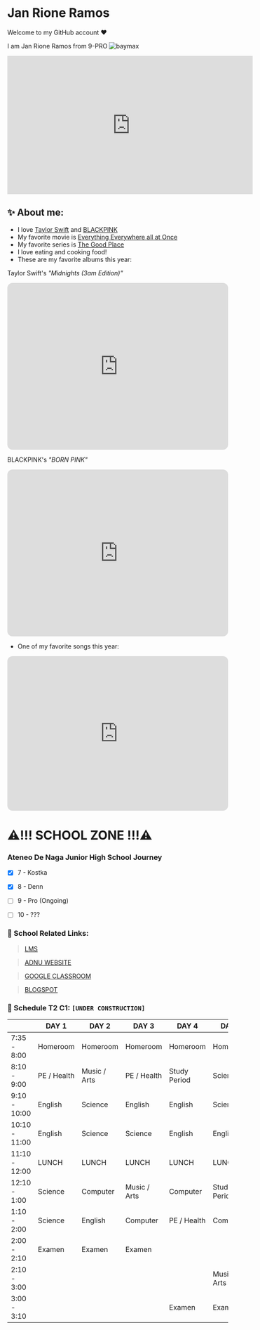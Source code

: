 # Jan Rione Ramos
Welcome to my GitHub account ❤️

I am Jan Rione Ramos from 9-PRO
 ![baymax](https://user-images.githubusercontent.com/118333491/202359031-00bd0e9a-817c-4d77-8b2a-a0bb6f9fd847.png)
 
 <iframe width="560" height="315" src="https://www.youtube.com/embed/lvHZjvIyqsk" title="YouTube video player" frameborder="0" allow="accelerometer; autoplay; clipboard-write; encrypted-media; gyroscope; picture-in-picture" allowfullscreen></iframe>

 
## ✨ About me:
- I love [Taylor Swift](https://www.taylorswift.com/) and [BLACKPINK](https://www.blackpinkmusic.com/)
- My favorite movie is [Everything Everywhere all at Once](https://a24films.com/films/everything-everywhere-all-at-once)
- My favorite series is [The Good Place](https://www.nbc.com/the-good-place)
- I love eating and cooking food!
- These are my favorite albums this year:

Taylor Swift's *"Midnights (3am Edition)"*
<iframe style="border-radius:12px" src="https://open.spotify.com/embed/album/3lS1y25WAhcqJDATJK70Mq?utm_source=generator" width="100%" height="380" frameBorder="0" allowfullscreen="" allow="autoplay; clipboard-write; encrypted-media; fullscreen; picture-in-picture" loading="lazy"></iframe>


BLACKPINK's *"BORN PINK"*
<iframe style="border-radius:12px" src="https://open.spotify.com/embed/album/0S4pP8MBY9p7ngFWIZQAJv?utm_source=generator" width="100%" height="380" frameBorder="0" allowfullscreen="" allow="autoplay; clipboard-write; encrypted-media; fullscreen; picture-in-picture" loading="lazy"></iframe>

- One of my favorite songs this year:

<iframe style="border-radius:12px" src="https://open.spotify.com/embed/track/5odlY52u43F5BjByhxg7wg?utm_source=generator" width="100%" height="352" frameBorder="0" allowfullscreen="" allow="autoplay; clipboard-write; encrypted-media; fullscreen; picture-in-picture" loading="lazy"></iframe>



# ⚠️!!!  SCHOOL ZONE  !!!⚠️

### Ateneo De Naga Junior High School Journey
- [x] 7 - Kostka
- [x] 8 - Denn
- [ ] 9 - Pro (Ongoing)
- [ ] 10 - ???



### 📓 School Related Links:
> [LMS](https://jhsportal.adnu.edu.ph/)

>[ADNU WEBSITE](https://jhsos.adnu.edu.ph/)

>[GOOGLE CLASSROOM](https://classroom.google.com/c/NTI2MjUxMzY4OTc1)

>[BLOGSPOT](https://janrioneramos.blogspot.com/)

### 📢 Schedule T2 C1: `[UNDER CONSTRUCTION]`
|  | DAY 1 | DAY 2 | DAY 3 | DAY 4 | DAY 5 |
| ----------- | ----------- | ----------- | ----------- | ----------- | ----------- |
| 7:35 - 8:00  | Homeroom      | Homeroom      | Homeroom      | Homeroom       | Homeroom       |
| 8:10 - 9:00  | PE / Health	  | Music / Arts	| PE / Health	  | Study Period   |	Science        |
| 9:10 - 10:00 | English         | Science	        | English       |	English        |	Science        |
| 10:10 - 11:00 | English       |	Science       |		Science	     |  English       | 	English       |
| 11:10 - 12:00 | LUNCH	| LUNCH | LUNCH | LUNCH | LUNCH |				
| 12:10 - 1:00 | Science  | Computer	| Music / Arts  | Computer   | Study Period |
| 1:10 - 2:00  | Science  | English	| Computer	| PE / Health  |  Computer  |
| 2:00 - 2:10  | Examen	  | Examen	| Examen	| | |	
| 2:10 - 3:00  | | | | | Music / Arts |
| 3:00 - 3:10  | | | | Examen | Examen |
